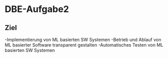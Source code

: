 # DBE-Aufgabe2
## Ziel
-Implementierung von ML basierten SW Systemen
-Betrieb und Ablauf von ML basierter Software transparent gestalten
-Automatisches Testen von ML basierten SW Systemen
